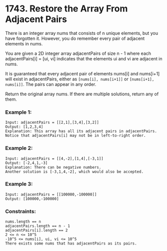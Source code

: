 # 1743. Restore the Array From Adjacent Pairs
There is an integer array nums that consists of n unique elements, but you have forgotten it. However, you do remember every pair of adjacent elements in nums.

You are given a 2D integer array adjacentPairs of size n - 1 where each adjacentPairs[i] = [ui, vi] indicates that the elements ui and vi are adjacent in nums.

It is guaranteed that every adjacent pair of elements nums[i] and nums[i+1] will exist in adjacentPairs, either as `[nums[i], nums[i+1]]` or `[nums[i+1], nums[i]]`. The pairs can appear in any order.

Return the original array nums. If there are multiple solutions, return any of them.

 

### Example 1:
```
Input: adjacentPairs = [[2,1],[3,4],[3,2]]
Output: [1,2,3,4]
Explanation: This array has all its adjacent pairs in adjacentPairs.
Notice that adjacentPairs[i] may not be in left-to-right order.
```
### Example 2:
```
Input: adjacentPairs = [[4,-2],[1,4],[-3,1]]
Output: [-2,4,1,-3]
Explanation: There can be negative numbers.
Another solution is [-3,1,4,-2], which would also be accepted.
```
### Example 3:
```
Input: adjacentPairs = [[100000,-100000]]
Output: [100000,-100000]
```

### Constraints:
```
nums.length == n
adjacentPairs.length == n - 1
adjacentPairs[i].length == 2
2 <= n <= 10^5
-10^5 <= nums[i], ui, vi <= 10^5
There exists some nums that has adjacentPairs as its pairs.
```
